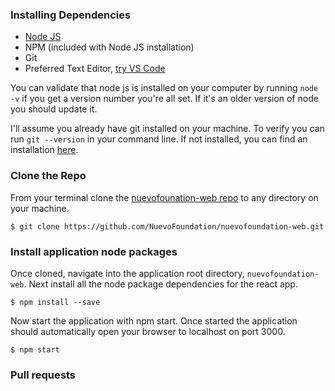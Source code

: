 ### Installing Dependencies

- [Node JS](https://nodejs.org/en/download/)
- NPM (included with Node JS installation)
- Git 
- Preferred Text Editor, [try VS Code](https://code.visualstudio.com/download)

You can validate that node js is installed on your computer by running `node -v` if you get a version number you're all set. If it's an older version of node you should update it. 

I'll assume you already have git installed on your machine. To verify you can run `git --version` in your command line. If not installed, you can find an installation [here](https://git-scm.com/downloads).

### Clone the Repo

From your terminal clone the [nuevofounation-web repo](https://github.com/NuevoFoundation/nuevofoundation-web) to any directory on your machine.
```
$ git clone https://github.com/NuevoFoundation/nuevofoundation-web.git
```

### Install application node packages
Once cloned, navigate into the application root directory, `nuevofoundation-web`. Next install all the node package dependencies for the react app. 

```
$ npm install --save
```
Now start the application with npm start. Once started the application should automatically open your browser to localhost on port 3000. 
```
$ npm start
```

### Pull requests